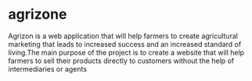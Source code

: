 # agrizone
Agrizon is a web application that
will help farmers to create agricultural marketing that
leads to increased success and an increased standard
of living.The main purpose of the project is to create
a website that will help farmers to sell their products
directly to customers without the help of
intermediaries or agents


